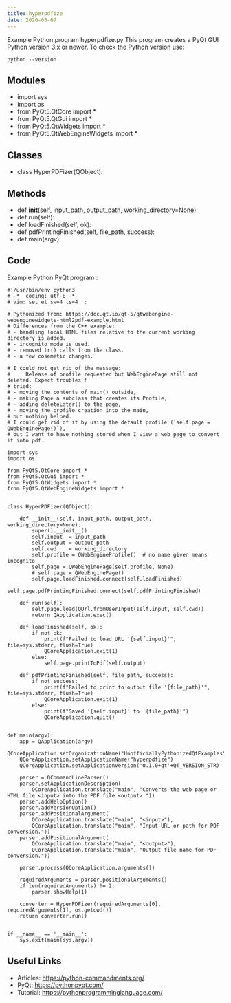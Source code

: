 ```yaml
---
title: hyperpdfize
date: 2020-05-07
---
```

Example Python program hyperpdfize.py
This program creates a PyQt GUI
Python version 3.x or newer.
To check the Python version use:

    python --version

## Modules

* import sys
* import os
* from PyQt5.QtCore import *
* from PyQt5.QtGui import *
* from PyQt5.QtWidgets import *
* from PyQt5.QtWebEngineWidgets import *

## Classes

* class HyperPDFizer(QObject):

## Methods

* def __init__(self, input_path, output_path, working_directory=None):
* def run(self):
* def loadFinished(self, ok):
* def pdfPrintingFinished(self, file_path, success):
* def main(argv):

## Code

Example Python PyQt program :

    #!/usr/bin/env python3
    # -*- coding: utf-8 -*-
    # vim: set et sw=4 ts=4  :
    
    # Pythonized from: https://doc.qt.io/qt-5/qtwebengine-webenginewidgets-html2pdf-example.html
    # Differences from the C++ example:
    # - handling local HTML files relative to the current working directory is added.
    # - incognito mode is used.
    # - removed tr() calls from the class.
    # - a few cosemetic changes.
    
    # I could not get rid of the message:
    #     Release of profile requested but WebEnginePage still not deleted. Expect troubles !
    # tried:
    # - moving the contents of main() outside,
    # - making Page a subclass that creates its Profile,
    # - adding deleteLater() to the page,
    # - moving the profile creation into the main,
    # but nothing helped.
    # I could get rid of it by using the default profile (`self.page = QWebEnginePage()`),
    # but I want to have nothing stored when I view a web page to convert it into pdf.
    
    import sys
    import os
    
    from PyQt5.QtCore import *
    from PyQt5.QtGui import *
    from PyQt5.QtWidgets import *
    from PyQt5.QtWebEngineWidgets import *
    
    
    class HyperPDFizer(QObject):
    
        def __init__(self, input_path, output_path, working_directory=None):
            super().__init__()
            self.input  = input_path
            self.output = output_path
            self.cwd    = working_directory
            self.profile = QWebEngineProfile()  # no name given means incognito
            self.page = QWebEnginePage(self.profile, None)
            # self.page = QWebEnginePage()
            self.page.loadFinished.connect(self.loadFinished)
            self.page.pdfPrintingFinished.connect(self.pdfPrintingFinished)
    
        def run(self):
            self.page.load(QUrl.fromUserInput(self.input, self.cwd))
            return QApplication.exec()
    
        def loadFinished(self, ok):
            if not ok:
                print(f"Failed to load URL '{self.input}'", file=sys.stderr, flush=True)
                QCoreApplication.exit(1)
            else:
                self.page.printToPdf(self.output)
    
        def pdfPrintingFinished(self, file_path, success):
            if not success:
                print(f"Failed to print to output file '{file_path}'", file=sys.stderr, flush=True)
                QCoreApplication.exit(1)
            else:
                print(f"Saved '{self.input}' to '{file_path}'")
                QCoreApplication.quit()
    
    
    def main(argv):
        app = QApplication(argv)
        QCoreApplication.setOrganizationName("UnofficiallyPythonizedQtExamples")
        QCoreApplication.setApplicationName("hyperpdfize")
        QCoreApplication.setApplicationVersion('0.1.0+qt'+QT_VERSION_STR)
    
        parser = QCommandLineParser()
        parser.setApplicationDescription(
            QCoreApplication.translate("main", "Converts the web page or HTML file <input> into the PDF file <output>."))
        parser.addHelpOption()
        parser.addVersionOption()
        parser.addPositionalArgument(
            QCoreApplication.translate("main", "<input>"),
            QCoreApplication.translate("main", "Input URL or path for PDF conversion."))
        parser.addPositionalArgument(
            QCoreApplication.translate("main", "<output>"),
            QCoreApplication.translate("main", "Output file name for PDF conversion."))
    
        parser.process(QCoreApplication.arguments())
    
        requiredArguments = parser.positionalArguments()
        if len(requiredArguments) != 2:
            parser.showHelp(1)
    
        converter = HyperPDFizer(requiredArguments[0], requiredArguments[1], os.getcwd())
        return converter.run()
    
    
    if __name__ == '__main__':
        sys.exit(main(sys.argv))
    

## Useful Links

- Articles: https://python-commandments.org/
- PyQt: https://pythonpyqt.com/
- Tutorial: https://pythonprogramminglanguage.com/
